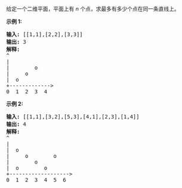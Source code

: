 <html>
 <body>
  <p>
   给定一个二维平面，平面上有
   <em>
    n
   </em>
   个点，求最多有多少个点在同一条直线上。
  </p>
  <p>
   <strong>
    示例 1:
   </strong>
  </p>
  <pre><strong>输入:</strong> [[1,1],[2,2],[3,3]]
<strong>输出:</strong> 3
<strong>解释:</strong>
^
|
|        o
|     o
|  o  
+-------------&gt;
0  1  2  3  4
</pre>
  <p>
   <strong>
    示例 2:
   </strong>
  </p>
  <pre><strong>输入:</strong> [[1,1],[3,2],[5,3],[4,1],[2,3],[1,4]]
<strong>输出:</strong> 4
<strong>解释:</strong>
^
|
|  o
|     o        o
|        o
|  o        o
+-------------------&gt;
0  1  2  3  4  5  6</pre>
 </body>
</html>